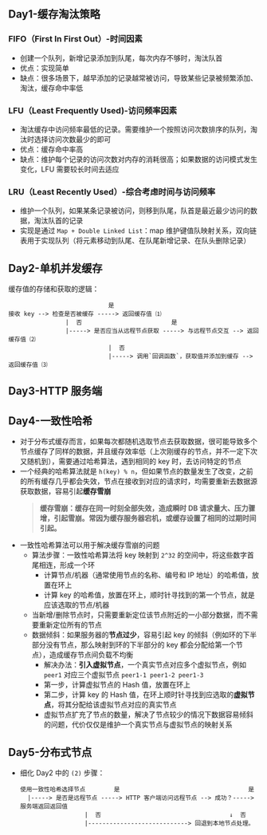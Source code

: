 ## Day1-缓存淘汰策略

### FIFO（First In First Out）-时间因素
- 创建一个队列，新增记录添加到队尾，每次内存不够时，淘汰队首
- 优点：实现简单
- 缺点：很多场景下，越早添加的记录越常被访问，导致某些记录被频繁添加、淘汰，缓存命中率低

### LFU（Least Frequently Used)-访问频率因素
- 淘汰缓存中访问频率最低的记录。需要维护一个按照访问次数排序的队列，淘汰时选择访问次数最少的即可
- 优点：缓存命中率高
- 缺点：维护每个记录的访问次数对内存的消耗很高；如果数据的访问模式发生变化，LFU 需要较长时间去适应

### LRU（Least Recently Used）-综合考虑时间与访问频率
- 维护一个队列，如果某条记录被访问，则移到队尾，队首是最近最少访问的数据，淘汰队首的记录
- 实现是通过 `Map + Double Linked List`：map 维护键值队映射关系，双向链表用于实现队列（将元素移动到队尾、在队尾新增记录、在队头删除记录）

## Day2-单机并发缓存
缓存值的存储和获取的逻辑：
```
                            是
接收 key --> 检查是否被缓存 -----> 返回缓存值 ⑴
                |  否                         是
                |-----> 是否应当从远程节点获取 -----> 与远程节点交互 --> 返回缓存值 ⑵
                            |  否
                            |-----> 调用`回调函数`，获取值并添加到缓存 --> 返回缓存值 ⑶
```

## Day3-HTTP 服务端

## Day4-一致性哈希
- 对于分布式缓存而言，如果每次都随机选取节点去获取数据，很可能导致多个节点缓存了同样的数据，并且缓存效率低（上次刚缓存的节点，并不一定下次又随机到），需要通过哈希算法，遇到相同的 key 时，去访问特定的节点
- 一个经典的哈希算法就是 `h(key) % n`，但如果节点的数量发生了改变，之前的所有缓存几乎都会失效，节点在接收到对应的请求时，均需要重新去数据源获取数据，容易引起**缓存雪崩**
  > **缓存雪崩：缓存在同一时刻全部失效，造成瞬时 DB 请求量大、压力骤增，引起雪崩。常因为缓存服务器宕机，或缓存设置了相同的过期时间引起。**
- 一致性哈希算法可以用于解决缓存雪崩的问题
  - 算法步骤：一致性哈希算法将 key 映射到 `2^32` 的空间中，将这些数字首尾相连，形成一个环
    - 计算节点/机器（通常使用节点的名称、编号和 IP 地址）的哈希值，放置在环上
    - 计算 key 的哈希值，放置在环上，顺时针寻找到的第一个节点，就是应该选取的节点/机器
  - 当新增/删除节点时，只需要重新定位该节点附近的一小部分数据，而不需要重新定位所有的节点
  - 数据倾斜：如果服务器的**节点过少**，容易引起 key 的倾斜（例如环的下半部分没有节点，那么映射到环的下半部分的 key 都会分配给第一个节点），造成缓存节点间负载不均衡
    - 解决办法：**引入虚拟节点**，一个真实节点对应多个虚拟节点，例如 `peer1` 对应三个虚拟节点 `peer1-1 peer1-2 peer1-3`
    - 第一步，计算虚拟节点的 Hash 值，放置在环上
    - 第二步，计算 key 的 Hash 值，在环上顺时针寻找到应选取的**虚拟节点**，将其分配给该虚拟节点对应的真实节点
    - 虚拟节点扩充了节点的数量，解决了节点较少的情况下数据容易倾斜的问题，代价仅仅是维护一个真实节点与虚拟节点的映射关系

## Day5-分布式节点
- 细化 Day2 中的 `(2)` 步骤：
  ```
  使用一致性哈希选择节点        是                                    是
    |-----> 是否是远程节点 -----> HTTP 客户端访问远程节点 --> 成功？-----> 服务端返回返回值
                    |  否                                    ↓  否
                    |----------------------------> 回退到本地节点处理。
  ```